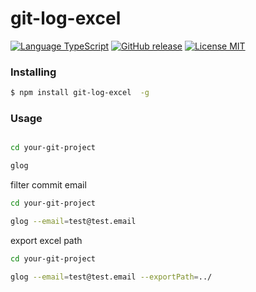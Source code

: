 # git-log-excel

[![Language TypeScript](https://img.shields.io/badge/language-typescript-brightgreen?style=flat-square)](https://github.com/hi-cactus/git-log-excel)
[![GitHub release](https://img.shields.io/github/package-json/v/Wimjiang/utility?style=flat-square)](https://github.com/hi-cactus/git-log-excel/releases)
[![License MIT](https://img.shields.io/github/license/Wimjiang/utility?style=flat-square)](https://github.com/hi-cactus/git-log-excel)

### Installing

```bash
$ npm install git-log-excel  -g
```

### Usage

```bash

cd your-git-project

glog
```

filter commit email

```bash
cd your-git-project

glog --email=test@test.email
```

export excel path

```bash
cd your-git-project

glog --email=test@test.email --exportPath=../
```
